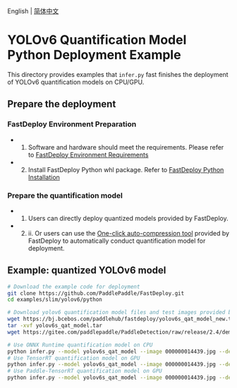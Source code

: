 English | [简体中文](README_CN.md)
# YOLOv6 Quantification Model Python Deployment Example
This directory provides examples that `infer.py`  fast finishes the deployment of YOLOv6 quantification models on CPU/GPU.

## Prepare the deployment
### FastDeploy Environment Preparation
- 1. Software and hardware should meet the requirements. Please refer to [FastDeploy Environment Requirements](../../../../../../docs/cn/build_and_install/download_prebuilt_libraries.md)  
- 2. Install FastDeploy Python whl package. Refer to [FastDeploy Python Installation](../../../../../../docs/cn/build_and_install/download_prebuilt_libraries.md)

### Prepare the quantification model
- 1. Users can directly deploy quantized models provided by FastDeploy.
- 2. ii.	Or users can use the [One-click auto-compression tool](../../../../../../tools/common_tools/auto_compression/) provided by FastDeploy to automatically conduct quantification model for deployment.

## Example: quantized YOLOv6 model
```bash
# Download the example code for deployment
git clone https://github.com/PaddlePaddle/FastDeploy.git
cd examples/slim/yolov6/python

# Download yolov6 quantification model files and test images provided by FastDeploy
wget https://bj.bcebos.com/paddlehub/fastdeploy/yolov6s_qat_model_new.tar
tar -xvf yolov6s_qat_model.tar
wget https://gitee.com/paddlepaddle/PaddleDetection/raw/release/2.4/demo/000000014439.jpg

# Use ONNX Runtime quantification model on CPU
python infer.py --model yolov6s_qat_model --image 000000014439.jpg --device cpu --backend ort
# Use TensorRT quantification model on GPU
python infer.py --model yolov6s_qat_model --image 000000014439.jpg --device gpu --backend trt
# Use Paddle-TensorRT quantification model on GPU
python infer.py --model yolov6s_qat_model --image 000000014439.jpg --device gpu --backend pptrt
```
